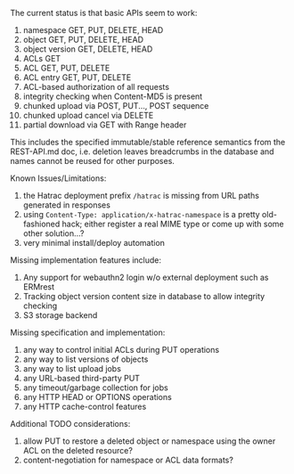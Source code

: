 
The current status is that basic APIs seem to work: 
 
1. namespace GET, PUT, DELETE, HEAD
1. object GET, PUT, DELETE, HEAD
1. object version GET, DELETE, HEAD
1. ACLs GET 
1. ACL GET, PUT, DELETE 
1. ACL entry GET, PUT, DELETE 
1. ACL-based authorization of all requests
1. integrity checking when Content-MD5 is present
1. chunked upload via POST, PUT..., POST sequence
1. chunked upload cancel via DELETE
1. partial download via GET with Range header

This includes the specified immutable/stable reference semantics from 
the REST-API.md doc, i.e. deletion leaves breadcrumbs in the database 
and names cannot be reused for other purposes. 

Known Issues/Limitations:

1. the Hatrac deployment prefix `/hatrac` is missing from URL paths
   generated in responses
1. using `Content-Type: application/x-hatrac-namespace` is a pretty
   old-fashioned hack; either register a real MIME type or come up
   with some other solution...?
1. very minimal install/deploy automation

Missing implementation features include: 
 
1. Any support for webauthn2 login w/o external deployment such as ERMrest
1. Tracking object version content size in database to allow integrity checking
1. S3 storage backend 
 
Missing specification and implementation: 

1. any way to control initial ACLs during PUT operations 
1. any way to list versions of objects 
1. any way to list upload jobs 
1. any URL-based third-party PUT 
1. any timeout/garbage collection for jobs 
1. any HTTP HEAD or OPTIONS operations 
1. any HTTP cache-control features 

Additional TODO considerations:

1. allow PUT to restore a deleted object or namespace using the owner
   ACL on the deleted resource?
1. content-negotiation for namespace or ACL data formats?
